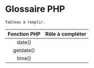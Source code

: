 # Glossaire PHP

```
Tableau à remplir.
```
| Fonction PHP | Rôle à compléter|
|:------------:|:---------------:|
|date()        |                 |
|getdate()     |                 |
|time()        |                 |
